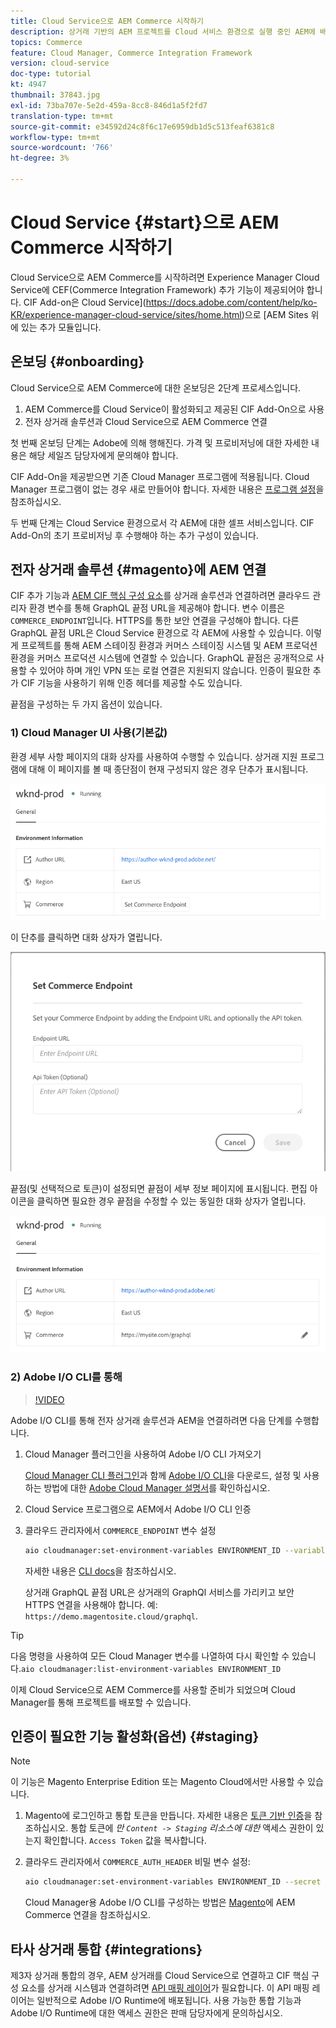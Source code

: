 ```yaml
---
title: Cloud Service으로 AEM Commerce 시작하기
description: 상거래 기반의 AEM 프로젝트를 Cloud 서비스 환경으로 실행 중인 AEM에 배포하는 방법에 대해 학습합니다. Adobe Cloud Manager와 CI/CD 파이프라인의 기능을 사용하여 Venia 참조 스토어를 실행 중인 환경에 구축할 수 있습니다.
topics: Commerce
feature: Cloud Manager, Commerce Integration Framework
version: cloud-service
doc-type: tutorial
kt: 4947
thumbnail: 37843.jpg
exl-id: 73ba707e-5e2d-459a-8cc8-846d1a5f2fd7
translation-type: tm+mt
source-git-commit: e34592d24c8f6c17e6959db1d5c513feaf6381c8
workflow-type: tm+mt
source-wordcount: '766'
ht-degree: 3%

---
```


# Cloud Service {#start}으로 AEM Commerce 시작하기

Cloud Service으로 AEM Commerce를 시작하려면 Experience Manager Cloud Service에 CEF(Commerce Integration Framework) 추가 기능이 제공되어야 합니다. CIF Add-on은 Cloud Service](https://docs.adobe.com/content/help/ko-KR/experience-manager-cloud-service/sites/home.html)으로 [AEM Sites 위에 있는 추가 모듈입니다.

## 온보딩 {#onboarding}

Cloud Service으로 AEM Commerce에 대한 온보딩은 2단계 프로세스입니다.

1. AEM Commerce를 Cloud Service이 활성화되고 제공된 CIF Add-On으로 사용
2. 전자 상거래 솔루션과 Cloud Service으로 AEM Commerce 연결

첫 번째 온보딩 단계는 Adobe에 의해 행해진다. 가격 및 프로비저닝에 대한 자세한 내용은 해당 세일즈 담당자에게 문의해야 합니다.

CIF Add-On을 제공받으면 기존 Cloud Manager 프로그램에 적용됩니다. Cloud Manager 프로그램이 없는 경우 새로 만들어야 합니다. 자세한 내용은 [프로그램 설정](https://docs.adobe.com/content/help/en/experience-manager-cloud-manager/using/getting-started/setting-up-program.html)을 참조하십시오.

두 번째 단계는 Cloud Service 환경으로서 각 AEM에 대한 셀프 서비스입니다. CIF Add-On의 초기 프로비저닝 후 수행해야 하는 추가 구성이 있습니다.

## 전자 상거래 솔루션 {#magento}에 AEM 연결

CIF 추가 기능과 [AEM CIF 핵심 구성 요소](https://github.com/adobe/aem-core-cif-components)를 상거래 솔루션과 연결하려면 클라우드 관리자 환경 변수를 통해 GraphQL 끝점 URL을 제공해야 합니다. 변수 이름은 `COMMERCE_ENDPOINT`입니다. HTTPS를 통한 보안 연결을 구성해야 합니다.
다른 GraphQL 끝점 URL은 Cloud Service 환경으로 각 AEM에 사용할 수 있습니다. 이렇게 프로젝트를 통해 AEM 스테이징 환경과 커머스 스테이징 시스템 및 AEM 프로덕션 환경을 커머스 프로덕션 시스템에 연결할 수 있습니다. GraphQL 끝점은 공개적으로 사용할 수 있어야 하며 개인 VPN 또는 로컬 연결은 지원되지 않습니다. 인증이 필요한 추가 CIF 기능을 사용하기 위해 인증 헤더를 제공할 수도 있습니다.

끝점을 구성하는 두 가지 옵션이 있습니다.

### 1) Cloud Manager UI 사용(기본값)

환경 세부 사항 페이지의 대화 상자를 사용하여 수행할 수 있습니다. 상거래 지원 프로그램에 대해 이 페이지를 볼 때 종단점이 현재 구성되지 않은 경우 단추가 표시됩니다.

![친환경 배지 최종 구현](/help/commerce-cloud/assets/commerce-cmui.png)

이 단추를 클릭하면 대화 상자가 열립니다.

![친환경 배지 최종 구현](/help/commerce-cloud/assets/commerce-cm-endpoint.png)

끝점(및 선택적으로 토큰)이 설정되면 끝점이 세부 정보 페이지에 표시됩니다. 편집 아이콘을 클릭하면 필요한 경우 끝점을 수정할 수 있는 동일한 대화 상자가 열립니다.

![친환경 배지 최종 구현](/help/commerce-cloud/assets/commerce-cmui-done.png)

### 2) Adobe I/O CLI를 통해

>[!VIDEO](https://video.tv.adobe.com/v/37843?quality=12&learn=on)

Adobe I/O CLI를 통해 전자 상거래 솔루션과 AEM을 연결하려면 다음 단계를 수행합니다.

1. Cloud Manager 플러그인을 사용하여 Adobe I/O CLI 가져오기

   [Cloud Manager CLI 플러그인](https://github.com/adobe/aio-cli-plugin-cloudmanager)과 함께 [Adobe I/O CLI](https://github.com/adobe/aio-cli)을 다운로드, 설정 및 사용하는 방법에 대한 [Adobe Cloud Manager 설명서](https://docs.adobe.com/content/help/en/experience-manager-cloud-manager/using/introduction-to-cloud-manager.html)를 확인하십시오.

2. Cloud Service 프로그램으로 AEM에서 Adobe I/O CLI 인증

3. 클라우드 관리자에서 `COMMERCE_ENDPOINT` 변수 설정

   ```bash
   aio cloudmanager:set-environment-variables ENVIRONMENT_ID --variable COMMERCE_ENDPOINT "<Magento GraphQL endpoint URL>"
   ```

   자세한 내용은 [CLI docs](https://github.com/adobe/aio-cli-plugin-cloudmanager#aio-cloudmanagerset-environment-variables-environmentid)을 참조하십시오.

   상거래 GraphQL 끝점 URL은 상거래의 GraphQl 서비스를 가리키고 보안 HTTPS 연결을 사용해야 합니다. 예: `https://demo.magentosite.cloud/graphql`.

>[!TIP]
>
>다음 명령을 사용하여 모든 Cloud Manager 변수를 나열하여 다시 확인할 수 있습니다.`aio cloudmanager:list-environment-variables ENVIRONMENT_ID`

이제 Cloud Service으로 AEM Commerce를 사용할 준비가 되었으며 Cloud Manager를 통해 프로젝트를 배포할 수 있습니다.

## 인증이 필요한 기능 활성화(옵션) {#staging}

>[!NOTE]
>
>이 기능은 Magento Enterprise Edition 또는 Magento Cloud에서만 사용할 수 있습니다.

1. Magento에 로그인하고 통합 토큰을 만듭니다. 자세한 내용은 [토큰 기반 인증](https://devdocs.magento.com/guides/v2.4/get-started/authentication/gs-authentication-token.html#integration-tokens)을 참조하십시오. 통합 토큰에 *만 `Content -> Staging` 리소스에 대한* 액세스 권한이 있는지 확인합니다. `Access Token` 값을 복사합니다.

1. 클라우드 관리자에서 `COMMERCE_AUTH_HEADER` 비밀 변수 설정:

   ```bash
   aio cloudmanager:set-environment-variables ENVIRONMENT_ID --secret COMMERCE_AUTH_HEADER "Authorization: Bearer <Access Token>"
   ```

   Cloud Manager용 Adobe I/O CLI를 구성하는 방법은 [Magento](#magento)에 AEM Commerce 연결을 참조하십시오.

## 타사 상거래 통합 {#integrations}

제3자 상거래 통합의 경우, AEM 상거래를 Cloud Service으로 연결하고 CIF 핵심 구성 요소를 상거래 시스템과 연결하려면 [API 매핑 레이어](architecture/third-party.md)가 필요합니다. 이 API 매핑 레이어는 일반적으로 Adobe I/O Runtime에 배포됩니다. 사용 가능한 통합 기능과 Adobe I/O Runtime에 대한 액세스 권한은 판매 담당자에게 문의하십시오.
